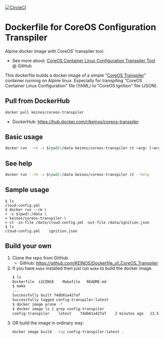 [![CircleCI](https://circleci.com/gh/KEINOS/Dockerfile_of_CoreOS_Transpiler.svg?style=svg)](https://circleci.com/gh/KEINOS/Dockerfile_of_CoreOS_Transpiler)

# Dockerfile for CoreOS Configuration Transpiler

Alpine docker image with CoreOS' transpiler tool.

- See more about: [CoreOS Container Linux Configuration Transpiler Tool](https://github.com/coreos/container-linux-config-transpiler) @ GitHub

This dockerfile builds a docker image of a simple "[CoreOS Transpiler](https://github.com/coreos/container-linux-config-transpiler)" container running on Alpine linux. Especially for transpiling "CoreOS Container Linux Configuration" file (YAML) to "CoreOS Ignition" file (JSON).

## Pull from DockerHub

```bash
docker pull keinos/coreos-transpiler
```

- DockerHub: <https://hub.docker.com/r/keinos/coreos-transpiler>

## Basic usage

```bash
docker run --rm -v $(pwd):/data keinos/coreos-transpiler ct <arg> [<arg> <arg> ...]
```

## See help

```bash
docker run --rm -v $(pwd):/data keinos/coreos-transpiler ct --help
```

## Sample usage

```shellsession
$ ls
cloud-config.yml
$ docker run --rm \
> -v $(pwd):/data \
> keinos/coreos-transpiler \
> ct -in-file /data/cloud-config.yml -out-file /data/ignition.json
$ ls
cloud-config.yml    ignition.json
```

## Build your own

1. Clone the repo from GitHub
    - GitHub: <https://github.com/KEINOS/Dockerfile_of_CoreOS_Transpiler>
1. If you have `make` installed then just run `make` to build the docker image. 
    ```bash
    $ ls
    Dockerfile  LICENSE    Makefile   README.md
    $ make
    ...
    Successfully built 74db61a427af
    Successfully tagged config-transpiler:latest
    $ docker image prune -f
    $ docker image ls | grep config-transpiler
    config-transpiler    latest    74db61a427af    2 minutes ago   13.5MB
    ```
1. OR build the image in ordinary way:
    ```bash
    docker image build --tag config-transpiler:latest .
    ```
